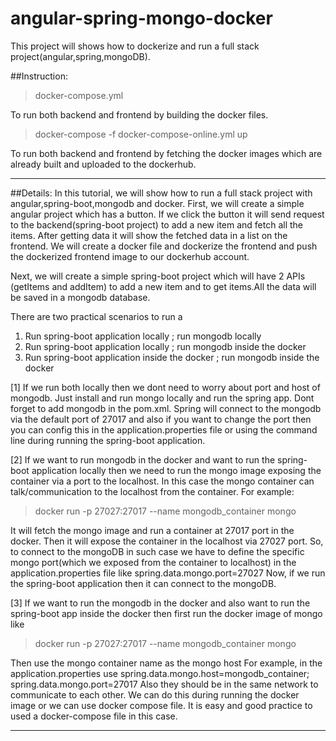 # angular-spring-mongo-docker
This project will shows how to dockerize and run a full stack project(angular,spring,mongoDB).

##Instruction:

>docker-compose.yml

To run both backend and frontend by building the docker files.
 
 
>docker-compose -f docker-compose-online.yml up 

To run both backend and frontend by fetching the docker images which are already built and uploaded to the dockerhub.

-------------------------------------------------------------------------
##Details:
In this tutorial, we will show how to run a full stack project with angular,spring-boot,mongodb and docker.
First, we will create a simple angular project which has a button. If we click the button it will send request to the backend(spring-boot project) to add a new item and fetch all the items. After getting data it will show the fetched data in a list on the frontend.
We will create a docker file and dockerize the frontend and push the dockerized frontend image to our dockerhub account.

Next, we will create a simple spring-boot project which will have 2 APIs (getItems and addItem) to add a new item and to get items.All the data will be saved in a mongodb database.
 


There are two practical scenarios to run a
1. Run spring-boot application locally ; run mongodb locally
2. Run spring-boot application locally ; run mongodb inside the docker
3. Run spring-boot application inside the docker ; run mongodb inside the docker


[1]
If we run both locally then we dont need to worry about port and host of mongodb.
Just install and run mongo locally and run the spring app. Dont forget to add mongodb in the pom.xml.
Spring will connect to the mongodb via the default port of 27017 and also if you want to change the port then you can config this in the application.properties file  or using the command line during running the spring-boot application.


[2] 
If we want to run mongodb in the docker and want to run the spring-boot application locally then we need to run the mongo image exposing the container via a port to the localhost.
In this case the mongo container can talk/communication to the localhost from the container.
For example:
> docker run -p 27027:27017 --name mongodb_container mongo

It will fetch the mongo image and run a container at 27017 port in the docker.
Then it will expose the container in the localhost via 27027 port.
So, to connect to the mongoDB in such case we have to define the specific mongo port(which we exposed from the container to localhost) in the application.properties file like
spring.data.mongo.port=27027
Now, if we run the spring-boot application then it can connect to the mongoDB.

[3]
If we want to run the mongodb in the docker and also want to run the spring-boot app inside the docker then first run the docker image of mongo like 

> docker run -p 27027:27017 --name mongodb_container mongo

Then use the mongo container name as the mongo host 
For example, in the application.properties use
spring.data.mongo.host=mongodb_container; spring.data.mongo.port=27017
Also they should be in the same network to communicate to each other. We can do this during running the docker image or we can use docker compose file.
It is easy and good practice to used a docker-compose file in this case.

-----------------------------------------------------------------------------
